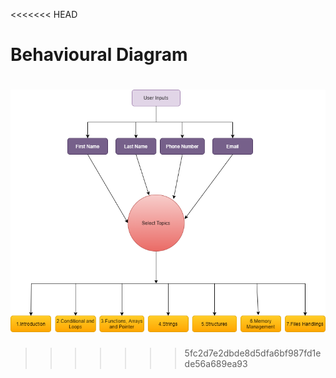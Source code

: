 

<<<<<<< HEAD
# Behavioural Diagram

![Behavioural](https://github.com/Arsha28/STEPin-CLanguageEbook/blob/main/2_Architecture/Projectflowchart.png)
=======
>>>>>>> 5fc2d7e2dbde8d5dfa6bf987fd1ede56a689ea93
